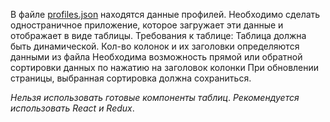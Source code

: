 
В файле [profiles.json](https://github.com/Bolmazov/ah-frontend-intern/blob/master/profiles.json) находятся данные профилей. Необходимо сделать одностраничное приложение, которое загружает эти данные и отображает в виде таблицы.
Требования к таблице:
Таблица должна быть динамической. Кол-во колонок и их заголовки определяются данными из файла
Необходима возможность прямой или обратной сортировки данных по нажатию на заголовок колонки
При обновлении страницы, выбранная сортировка должна сохраниться.

*Нельзя использовать готовые компоненты таблиц*.
*Рекомендуется использовать React и Redux*.
